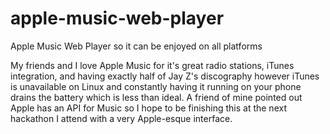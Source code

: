# apple-music-web-player
Apple Music Web Player so it can be enjoyed on all platforms


My friends and I love Apple Music for it's great radio stations, iTunes integration, and having exactly half of Jay Z's discography however iTunes is unavailable on Linux and constantly having it running on your phone drains the battery which is less than ideal. A friend of mine pointed out Apple has an API for Music so I hope to be finishing this at the next hackathon I attend with a very Apple-esque interface.
